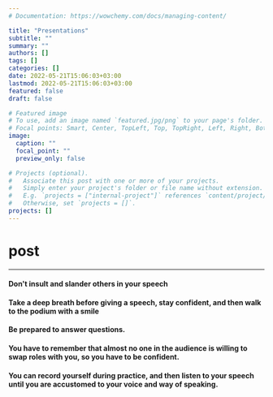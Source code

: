 ```yaml
---
# Documentation: https://wowchemy.com/docs/managing-content/

title: "Presentations"
subtitle: ""
summary: ""
authors: []
tags: []
categories: []
date: 2022-05-21T15:06:03+03:00
lastmod: 2022-05-21T15:06:03+03:00
featured: false
draft: false

# Featured image
# To use, add an image named `featured.jpg/png` to your page's folder.
# Focal points: Smart, Center, TopLeft, Top, TopRight, Left, Right, BottomLeft, Bottom, BottomRight.
image:
  caption: ""
  focal_point: ""
  preview_only: false

# Projects (optional).
#   Associate this post with one or more of your projects.
#   Simply enter your project's folder or file name without extension.
#   E.g. `projects = ["internal-project"]` references `content/project/deep-learning/index.md`.
#   Otherwise, set `projects = []`.
projects: []
---
```

# post
<hr>

#### Don't insult and slander others in your speech
#### Take a deep breath before giving a speech, stay confident, and then walk to the podium with a smile
#### Be prepared to answer questions.
#### You have to remember that almost no one in the audience is willing to swap roles with you, so you have to be confident.
#### You can record yourself during practice, and then listen to your speech until you are accustomed to your voice and way of speaking.